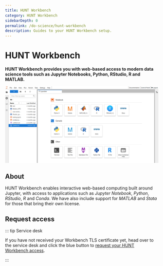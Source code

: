```yaml
---
title: HUNT Workbench
category: HUNT Workbench
sidebarDepth: 0
permalink: /do-science/hunt-workbench
description: Guides to your HUNT Workbench setup.
---
```


# HUNT Workbench

**HUNT Workbench provides you with web-based access to modern data science tools such as Jupyter Notebooks, Python, RStudio, R and MATLAB.**

![hunt-lab-workbench.png](./images/hunt-workbench-screenshot.png)

## About

HUNT Workbench enables interactive web-based computing built around Jupyter, with access to applications such as _Jupyter Notebook_, _Python_, _RStudio_, _R_ and _Conda_. We have also include support for _MATLAB_ and _Stata_ for those that bring their own license.

## Request access

::: tip Service desk

If you have not received your Workbench TLS certificate yet, head over to the service desk and click the blue button to [request your HUNT Workbench access](/do-science/service-desk/#hunt-workbench-access).

:::
